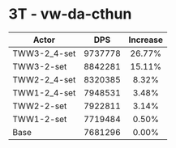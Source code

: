 # 3T - vw-da-cthun
| Actor | DPS | Increase |
|---|:---:|:---:|
|TWW3-2_4-set|9737778|26.77%|
|TWW3-2-set|8842281|15.11%|
|TWW2-2_4-set|8320385|8.32%|
|TWW1-2_4-set|7948531|3.48%|
|TWW2-2-set|7922811|3.14%|
|TWW1-2-set|7719484|0.50%|
|Base|7681296|0.00%|

